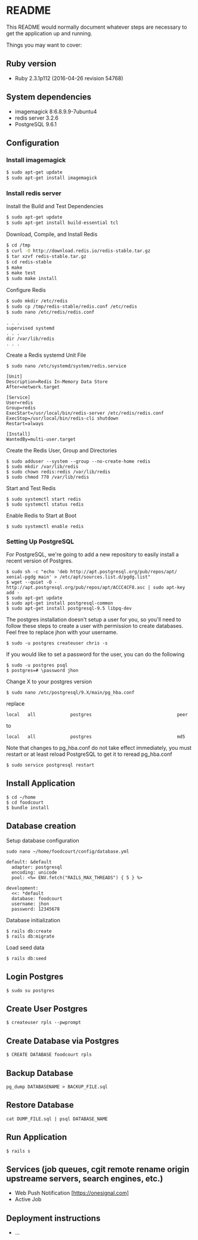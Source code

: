 # README

This README would normally document whatever steps are necessary to get the
application up and running.

Things you may want to cover:

## Ruby version
- Ruby 2.3.1p112 (2016-04-26 revision 54768)

## System dependencies
- imagemagick 8:6.8.9.9-7ubuntu4
- redis server 3.2.6
- PostgreSQL 9.6.1

## Configuration
### Install imagemagick
```sh
$ sudo apt-get update
$ sudo apt-get install imagemagick
```
### Install redis server

Install the Build and Test Dependencies
```sh
$ sudo apt-get update
$ sudo apt-get install build-essential tcl
```

Download, Compile, and Install Redis

```sh
$ cd /tmp
$ curl -O http://download.redis.io/redis-stable.tar.gz
$ tar xzvf redis-stable.tar.gz
$ cd redis-stable
$ make
$ make test
$ sudo make install
```

Configure Redis
```sh
$ sudo mkdir /etc/redis
$ sudo cp /tmp/redis-stable/redis.conf /etc/redis
$ sudo nano /etc/redis/redis.conf
```

```
. . .
supervised systemd
. . .
dir /var/lib/redis
. . .
```

Create a Redis systemd Unit File

```
$ sudo nano /etc/systemd/system/redis.service
```

```
[Unit]
Description=Redis In-Memory Data Store
After=network.target

[Service]
User=redis
Group=redis
ExecStart=/usr/local/bin/redis-server /etc/redis/redis.conf
ExecStop=/usr/local/bin/redis-cli shutdown
Restart=always

[Install]
WantedBy=multi-user.target
```

Create the Redis User, Group and Directories

```
$ sudo adduser --system --group --no-create-home redis
$ sudo mkdir /var/lib/redis
$ sudo chown redis:redis /var/lib/redis
$ sudo chmod 770 /var/lib/redis
```

Start and Test Redis

```
$ sudo systemctl start redis
$ sudo systemctl status redis
```

Enable Redis to Start at Boot

```
$ sudo systemctl enable redis
```

### Setting Up PostgreSQL

For PostgreSQL, we're going to add a new repository to easily install a recent version of Postgres.
```
$ sudo sh -c "echo 'deb http://apt.postgresql.org/pub/repos/apt/ xenial-pgdg main' > /etc/apt/sources.list.d/pgdg.list"
$ wget --quiet -O - http://apt.postgresql.org/pub/repos/apt/ACCC4CF8.asc | sudo apt-key add -
$ sudo apt-get update
$ sudo apt-get install postgresql-common
$ sudo apt-get install postgresql-9.5 libpq-dev
```

The postgres installation doesn't setup a user for you, so you'll need to follow these steps to create a user with permission to create databases. Feel free to replace jhon with your username.

```
$ sudo -u postgres createuser chris -s
```

If you would like to set a password for the user, you can do the following
```
$ sudo -u postgres psql
$ postgres=# \password jhon
```

Change X to your postgres version
```
$ sudo nano /etc/postgresql/9.X/main/pg_hba.conf
```

replace

```
local   all             postgres                                peer
```
to
```
local   all             postgres                                md5
```

Note that changes to pg_hba.conf do not take effect immediately, you must restart or at least reload PostgreSQL to get it to reread pg_hba.conf
```
$ sudo service postgresql restart
```

## Install Application

```
$ cd ~/home
$ cd foodcourt
$ bundle install
```

## Database creation
Setup database configuration
```
sudo nano ~/home/foodcourt/config/database.yml
```

```
default: &default
  adapter: postgresql
  encoding: unicode
  pool: <%= ENV.fetch("RAILS_MAX_THREADS") { 5 } %>

development:
  <<: *default
  database: foodcourt
  username: jhon
  password: 12345678
```

Database initialization
```
$ rails db:create
$ rails db:migrate
```

Load seed data
```
$ rails db:seed
```

## Login Postgres
```
$ sudo su postgres
```

## Create User Postgres
```
$ createuser rpls --pwprompt
```

## Create Database via Postgres
```
$ CREATE DATABASE foodcourt rpls
```

## Backup Database
```
pg_dump DATABASENAME > BACKUP_FILE.sql
```

## Restore Database
```
cat DUMP_FILE.sql | psql DATABASE_NAME
```

## Run Application
```
$ rails s
```

## Services (job queues, cgit remote rename origin upstreame servers, search engines, etc.)
- Web Push Notification  [https://onesignal.com]
- Active Job


## Deployment instructions

* ...
